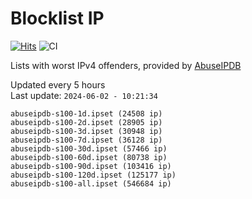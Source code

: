 # Blocklist IP

[![Hits](https://hits.seeyoufarm.com/api/count/incr/badge.svg?url=https%3A%2F%2Fgithub.com%2Fborestad%2Fblocklist-ip%2F&count_bg=%2379C83D&title_bg=%23555555&icon=&icon_color=%23E7E7E7&title=hits&edge_flat=false)](https://hits.seeyoufarm.com)  ![CI](https://img.shields.io/github/workflow/status/borestad/blocklist-ip/CI?style=flat-square)

Lists with worst IPv4 offenders, provided by [AbuseIPDB](https://www.abuseipdb.com/)

<!-- FOOTER-PLACEHOLDER -->
Updated every 5 hours<br>
Last update: `2024-06-02 - 10:21:34`
```
abuseipdb-s100-1d.ipset (24508 ip)
abuseipdb-s100-2d.ipset (28905 ip)
abuseipdb-s100-3d.ipset (30948 ip)
abuseipdb-s100-7d.ipset (36128 ip)
abuseipdb-s100-30d.ipset (57466 ip)
abuseipdb-s100-60d.ipset (80738 ip)
abuseipdb-s100-90d.ipset (103416 ip)
abuseipdb-s100-120d.ipset (125177 ip)
abuseipdb-s100-all.ipset (546684 ip)
```
